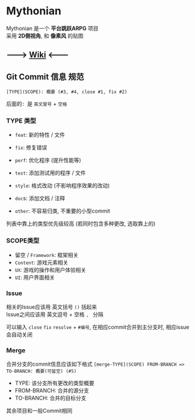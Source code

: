 # Mythonian

Mythonian 是一个 **平台跳跃ARPG** 项目  
采用 **2D侧视角**, 和 **像素风** 的贴图

## ---> [Wiki](https://github.com/MythoniaTeam/Mythonian-Wiki/wiki) <---

## Git Commit 信息 规范

```[TYPE](SCOPE): 概要 (#3, #4, close #1, fix #2)  ```

后面的`: `是 `英文冒号` + `空格`  

### TYPE 类型
- `feat`: 新的特性 / 文件
- `fix`: 修复错误
- `perf`: 优化程序 (提升性能等)
- `test`: 添加测试用的程序 / 文件
- `style`: 格式改动 (不影响程序效果的改动)
- `doc`s: 添加文档 / 注释

- `other`: 不容易归类, 不重要的小型commit

列表中靠上的类型优先级较高 (若同时包含多种更改, 选取靠上的)

### SCOPE类型
- 留空 / `Framework`: 框架相关
- `Content`: 游戏元素相关
- `UX`: 游戏的操作和用户体验相关
- `UI`: 用户界面相关

### Issue
相关的Issue应该用 英文括号 `()` 括起来  
Issue之间应该用 英文逗号 + 空格 `, ` 分隔  

可以输入 `close` `fix` `resolve` + `#编号`, 在相应commit合并到主分支时, 相应issue会自动关闭  

### Merge
合并分支的commit信息应该如下格式
```[merge-TYPE](SCOPE) FROM-BRANCH => TO-BRANCH: 概要(可留空) (#5)```

- TYPE: 该分支所有更改的类型概要  
- FROM-BRANCH: 合并的源分支  
- TO-BRANCH: 合并的目标分支  

其余项目和一般Commit相同
